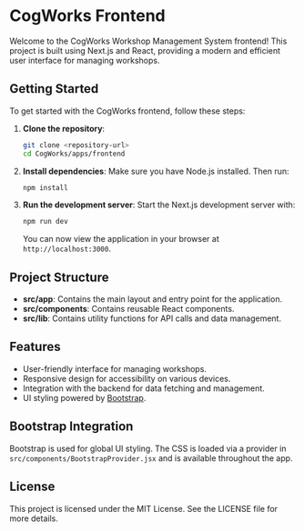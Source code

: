 # CogWorks Frontend

Welcome to the CogWorks Workshop Management System frontend! This project is built using Next.js and React, providing a modern and efficient user interface for managing workshops.

## Getting Started

To get started with the CogWorks frontend, follow these steps:

1. **Clone the repository**:
   ```bash
   git clone <repository-url>
   cd CogWorks/apps/frontend
   ```

2. **Install dependencies**:
   Make sure you have Node.js installed. Then run:
   ```bash
   npm install
   ```

3. **Run the development server**:
   Start the Next.js development server with:
   ```bash
   npm run dev
   ```
   You can now view the application in your browser at `http://localhost:3000`.

## Project Structure

- **src/app**: Contains the main layout and entry point for the application.
- **src/components**: Contains reusable React components.
- **src/lib**: Contains utility functions for API calls and data management.

## Features

- User-friendly interface for managing workshops.
- Responsive design for accessibility on various devices.
- Integration with the backend for data fetching and management.
- UI styling powered by [Bootstrap](https://getbootstrap.com/).

## Bootstrap Integration

Bootstrap is used for global UI styling. The CSS is loaded via a provider in `src/components/BootstrapProvider.jsx` and is available throughout the app.

## License

This project is licensed under the MIT License. See the LICENSE file for more details.